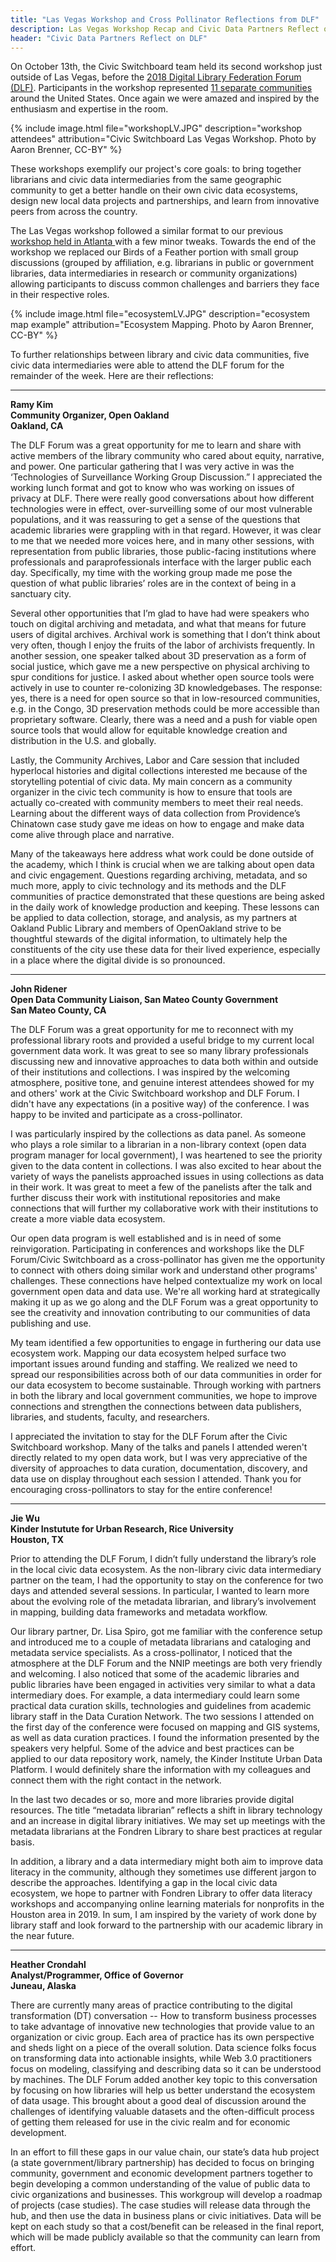 ```yaml
---
title: "Las Vegas Workshop and Cross Pollinator Reflections from DLF"
description: Las Vegas Workshop Recap and Civic Data Partners Reflect on DLF
header: "Civic Data Partners Reflect on DLF"
---
```


On October 13th, the Civic Switchboard team held its second  workshop just outside of Las Vegas, before the [2018 Digital Library Federation Forum (DLF)](https://forum2018.diglib.org/). Participants in the workshop represented [11 separate communities](https://civic-switchboard.github.io/updates/post_10) around the United States.  Once again we were amazed and inspired by the enthusiasm and expertise in the room. 

{% include image.html file="workshopLV.JPG" description="workshop attendees" attribution="Civic Switchboard Las Vegas Workshop. Photo by Aaron Brenner, CC-BY" %}

These workshops exemplify our project's core goals: to bring together librarians and civic data intermediaries from the same geographic community to get a better handle on their own civic data ecosystems, design new local data projects and partnerships, and learn from innovative peers from across the country. 

The Las Vegas workshop followed a similar format to our previous [workshop held in Atlanta ](https://civic-switchboard.github.io/updates/post_8) with a few  minor tweaks.  Towards the end of the workshop we replaced our Birds of a Feather portion with small group discussions (grouped by affiliation, e.g. librarians in public or government libraries, data intermediaries in research or community organizations) allowing participants to discuss common challenges and barriers they face in their respective roles.   

{% include image.html file="ecosystemLV.JPG" description="ecosystem map example" attribution="Ecosystem Mapping. Photo by Aaron Brenner, CC-BY" %}


To further relationships between library and civic data communities, five civic data intermediaries were able to attend the DLF forum for the remainder of the week.  Here are their reflections: 

***

**Ramy Kim**  
**Community Organizer, Open Oakland**  
**Oakland, CA**  

The DLF Forum was a great opportunity for me to learn and share with active members of the library community who cared about equity, narrative, and power. One particular gathering that I was very active in was the ‘Technologies of Surveillance Working Group Discussion.” I appreciated the working lunch format and got to know who was working on issues of privacy at DLF. There were really good conversations about how different technologies were in effect, over-surveilling some of our most vulnerable populations, and it was reassuring to get a sense of the questions that academic libraries were grappling with in that regard. However, it was clear to me that we needed more voices here, and in many other sessions, with representation from public libraries, those public-facing institutions where professionals and paraprofessionals interface with the larger public each day. Specifically, my time with the working group made me pose the question of what public libraries’ roles are in the context of being in a sanctuary city.

Several other opportunities that I’m glad to have had were speakers who touch on digital archiving and metadata, and what that means for future users of digital archives. Archival work is something that I don’t think about very often, though I enjoy the fruits of the labor of archivists frequently.  In another session, one speaker talked about 3D preservation as a form of social justice, which gave me a new perspective on physical archiving to spur conditions for justice. I asked about whether open source tools were actively in use to counter re-colonizing 3D knowledgebases. The response: yes, there is a need for open source so that in low-resourced communities, e.g. in the Congo, 3D preservation methods could be more accessible than proprietary software. Clearly, there was a need and a push for viable open source tools that would allow for equitable knowledge creation and distribution in the U.S. and globally.

Lastly, the Community Archives, Labor and Care session that included hyperlocal histories and digital collections interested me because of the storytelling potential of civic data. My main concern as a community organizer in the civic tech community is how to ensure that tools are actually co-created with community members to meet their real needs. Learning about the different ways of data collection from Providence’s Chinatown case study gave me ideas on how to engage and make data come alive through place and narrative.

Many of the takeaways here address what work could be done outside of the academy, which I think is crucial when we are talking about open data and civic engagement. Questions regarding archiving, metadata, and so much more, apply to civic technology and its methods and the DLF communities of practice demonstrated that these questions are being asked in the daily work of knowledge production and keeping. These lessons can be applied to data collection, storage, and analysis, as my partners at Oakland Public Library and members of OpenOakland strive to be thoughtful stewards of the digital information, to ultimately help the constituents of the city use these data for their lived experience, especially in a place where the digital divide is so pronounced.

***

**John Ridener**  
**Open Data Community Liaison, San Mateo County Government**  
**San Mateo County, CA**  

The DLF Forum was a great opportunity for me to reconnect with my professional library roots and provided a useful bridge to my current local government data work. It was great to see so many library professionals discussing new and innovative approaches to data both within and outside of their institutions and collections. I was inspired by the welcoming atmosphere, positive tone, and genuine interest attendees showed for my and others' work at the Civic Switchboard workshop and DLF Forum. I didn't have any expectations (in a positive way) of the conference. I was happy to be invited and participate as a cross-pollinator.
 
I was particularly inspired by the collections as data panel. As someone who plays a role similar to a librarian in a non-library context (open data program manager for local government), I was heartened to see the priority given to the data content in collections. I was also excited to hear about the variety of ways the panelists approached issues in using collections as data in their work. It was great to meet a few of the panelists after the talk and further discuss their work with institutional repositories and make connections that will further my collaborative work with their institutions to create a more viable data ecosystem.
 
Our open data program is well established and is in need of some reinvigoration. Participating in conferences and workshops like the DLF Forum/Civic Switchboard as a cross-pollinator has given me the opportunity to connect with others doing similar work and understand other programs' challenges. These connections have helped contextualize my work on local government open data and data use. We're all working hard at strategically making it up as we go along and the DLF Forum was a great opportunity to see the creativity and innovation contributing to our communities of data publishing and use.
 
My team identified a few opportunities to engage in furthering our data use ecosystem work. Mapping our data ecosystem helped surface two important issues around funding and staffing. We realized we need to spread our responsibilities across both of our data communities in order for our data ecosystem to become sustainable. Through working with partners in both the library and local government communities, we hope to improve connections and strengthen the connections between data publishers, libraries, and students, faculty, and researchers.
 
I appreciated the invitation to stay for the DLF Forum after the Civic Switchboard workshop. Many of the talks and panels I attended weren't directly related to my open data work, but I was very appreciative of the diversity of approaches to data curation, documentation, discovery, and data use on display throughout each session I attended. Thank you for encouraging cross-pollinators to stay for the entire conference!
 
***

**Jie Wu**   
**Kinder Instutute for Urban Research, Rice University**  
**Houston, TX**  

Prior to attending the DLF Forum, I didn’t fully understand the library’s role in the local civic data ecosystem. As the non-library civic data intermediary partner on the team, I had the opportunity to stay on the conference for two days and attended several sessions. In particular, I wanted to learn more about the evolving role of the metadata librarian, and library’s involvement in mapping, building data frameworks and metadata workflow.
 
Our library partner, Dr. Lisa Spiro, got me familiar with the conference setup and introduced me to a couple of metadata librarians and cataloging and metadata service specialists.  As a cross-pollinator, I noticed that the atmosphere at the DLF Forum and the NNIP meetings are both very friendly and welcoming.  I also noticed that some of the academic libraries and public libraries have been engaged in activities very similar to what a data intermediary does. For example, a data intermediary could learn some practical data curation skills, technologies and guidelines from academic library staff in the Data Curation Network.  The two sessions I attended on the first day of the conference were focused on mapping and GIS systems, as well as data curation practices. I found the information presented by the speakers very helpful. Some of the advice and best practices can be applied to our data repository work, namely, the Kinder Institute Urban Data Platform. I would definitely share the information with my colleagues and connect them with the right contact in the network.
 
In the last two decades or so, more and more libraries provide digital resources. The title “metadata librarian” reflects a shift in library technology and an increase in digital library initiatives. We may set up meetings with the metadata librarians at the Fondren Library to share best practices at regular basis.
 
In addition, a library and a data intermediary might both aim to improve data literacy in the community, although they sometimes use different jargon to describe the approaches. Identifying a gap in the local civic data ecosystem, we hope to partner with Fondren Library to offer data literacy workshops and accompanying online learning materials for nonprofits in the Houston area in 2019. In sum, I am inspired by the variety of work done by library staff and look forward to the partnership with our academic library in the near future.
 
***

**Heather Crondahl**  
**Analyst/Programmer, Office of Governor**    
**Juneau, Alaska**  

There are currently many areas of practice contributing to the digital transformation (DT) conversation -- How to transform business processes to take advantage of innovative new technologies that provide value to an organization or civic group. Each area of practice has its own perspective and sheds light on a piece of the overall solution. Data science folks focus on transforming data into actionable insights, while Web 3.0 practitioners focus on modeling, classifying and describing data so it can be understood by machines.  The DLF Forum added another key topic to this conversation by focusing on how libraries will help us better understand the ecosystem of data usage. This brought about a good deal of discussion around the challenges of identifying valuable datasets and the often-difficult process of getting them released for use in the civic realm and for economic development.
 
In an effort to fill these gaps in our value chain, our state’s data hub project (a state government/library partnership) has decided to focus on bringing community, government and economic development partners together to begin developing a common understanding of the value of public data to civic organizations and businesses. This workgroup will develop a roadmap of projects (case studies). The case studies will release data through the hub, and then use the data in business plans or civic initiatives. Data will be kept on each study so that a cost/benefit can be released in the final report, which will be made publicly available so that the community can learn from effort.

